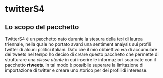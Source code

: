 # twitterS4


## Lo scopo del pacchetto 
TwitterS4 è un pacchetto nato durante la stesura della tesi di laurea triennale, nella quale ho portato avanti una sentiment analysis sui 
profili twitter di alcuni politici italiani. Dato che il mio obbiettivo era di accumulare dei tweets nel tempo ho deciso di creare questo pacchetto
che permette di strutturare una *classe utente* in cui inserire le informazioni scaricate con il pacchetto **rtweets**. In tal modo è possibile superare la limitazione di importazione di twitter e creare uno storico per dei profili di interesse.

